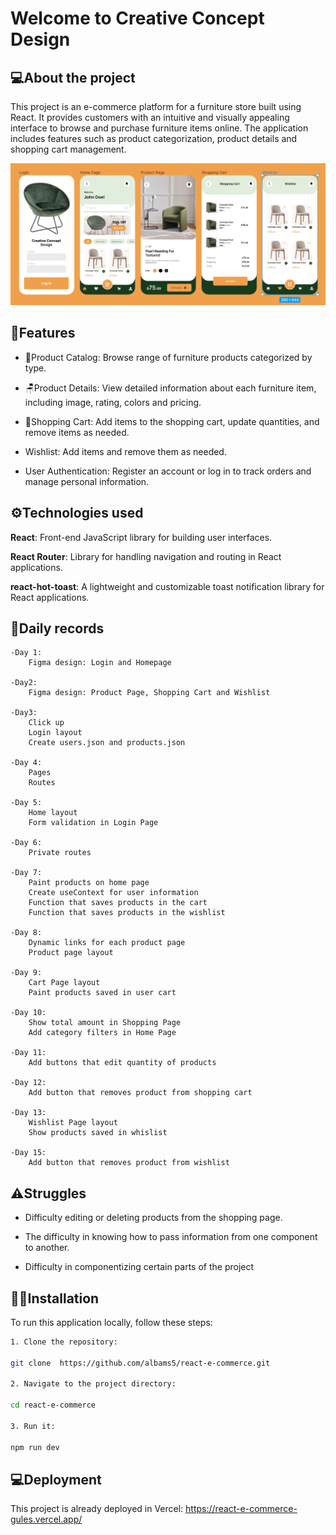 # Welcome to Creative Concept Design

## 💻About the project

This project is an e-commerce platform for a furniture store built using React. It provides customers with an intuitive and visually appealing interface to browse and purchase furniture items online. The application includes features such as product categorization, product details and shopping cart management.

<img src="./public/figma-design.png"/>

## 📲Features

- 📖Product Catalog: Browse range of furniture products categorized by type.

- 🪑Product Details: View detailed information about each furniture item, including image, rating, colors and pricing.

- 🛒Shopping Cart: Add items to the shopping cart, update quantities, and remove items as needed.

- Wishlist: Add items and remove them as needed.

- User Authentication: Register an account or log in to track orders and manage personal information.

## ⚙️Technologies used
**React**: Front-end JavaScript library for building user interfaces.

**React Router**: Library for handling navigation and routing in React applications.

**react-hot-toast**: A lightweight and customizable toast notification library for React applications.

## 📝Daily records
    -Day 1:
        Figma design: Login and Homepage

    -Day2:
        Figma design: Product Page, Shopping Cart and Wishlist

    -Day3:
        Click up
        Login layout
        Create users.json and products.json

    -Day 4:
        Pages
        Routes

    -Day 5:
        Home layout
        Form validation in Login Page

    -Day 6:
        Private routes

    -Day 7:
        Paint products on home page
        Create useContext for user information
        Function that saves products in the cart
        Function that saves products in the wishlist

    -Day 8:
        Dynamic links for each product page
        Product page layout

    -Day 9:
        Cart Page layout
        Paint products saved in user cart

    -Day 10:
        Show total amount in Shopping Page
        Add category filters in Home Page

    -Day 11:
        Add buttons that edit quantity of products

    -Day 12:
        Add button that removes product from shopping cart

    -Day 13:
        Wishlist Page layout
        Show products saved in whislist

    -Day 15:
        Add button that removes product from wishlist


## ⚠️Struggles

- Difficulty editing or deleting products from the shopping page.

- The difficulty in knowing how to pass information from one component to another.

- Difficulty in componentizing certain parts of the project

## 🧑‍💻Installation

To run this application locally, follow these steps:

```bash
1. Clone the repository:

git clone  https://github.com/albams5/react-e-commerce.git

2. Navigate to the project directory:

cd react-e-commerce

3. Run it: 

npm run dev
```

## 💻Deployment

This project is already deployed in Vercel: https://react-e-commerce-gules.vercel.app/

